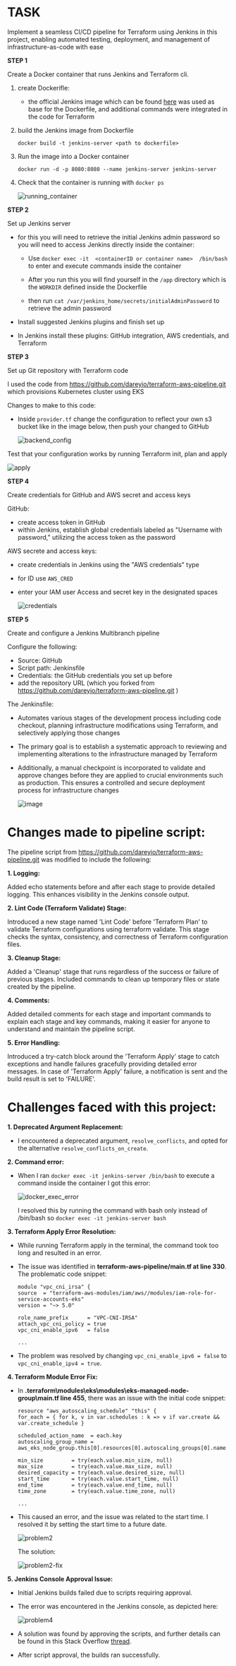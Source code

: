 # **TASK**
Implement a seamless CI/CD pipeline for Terraform using Jenkins in this project, enabling automated testing,
deployment, and management of infrastructure-as-code with ease

**STEP 1**

Create a Docker container that runs Jenkins and Terraform cli.

1. create Dockerifle: 
    - the official Jenkins image which can be found [here](https://hub.docker.com/r/jenkins/jenkin) was used as base for the Dockerfile, and additional commands were integrated in the code for Terraform

2. build the Jenkins image from Dockerfile

    ` docker build -t jenkins-server <path to dockerfile> `

3. Run the image into a Docker container 

    `docker run -d -p 8080:8080 --name jenkins-server jenkins-server`

4. Check that the container is running with `docker ps`

    ![running_container](./screenshots/running_container.png)

**STEP 2**

Set up Jenkins server

- for this you will need to retrieve the initial Jenkins admin password so you will need to access Jenkins directly inside the container:

    - Use `docker exec -it  <containerID or container name>  /bin/bash` to enter and execute commands inside the container  
    
    - After you run this you will find yourself in the `/app` directory which is the `WORKDIR` defined inside the Dockerfile

    - then run `cat /var/jenkins_home/secrets/initialAdminPassword` to retrieve the admin password

- Install suggested Jenkins plugins and finish set up

- In Jenkins install these plugins: GitHub integration, AWS credentials, and Terraform 


**STEP 3**

Set up Git repository with Terraform code

I used the code from https://github.com/dareyio/terraform-aws-pipeline.git which provisions Kubernetes cluster using EKS

Changes to make to this code:

- Inside `provider.tf` change the configuration to reflect your own s3 bucket like in the image below, then push your changed to GitHub

    ![backend_config](./screenshots/backend_config.png)

Test that your configuration works by running Terraform init, plan and apply

![apply](./screenshots/terraform_apply.png)


**STEP 4**

Create credentials for GitHub and AWS secret and access keys

GitHub:

- create access token in GitHub
- within Jenkins, establish global credentials labeled as "Username with password," utilizing the access token as the password

AWS secrete and access keys:

- create credentials in Jenkins using the "AWS credentials" type
- for ID use `AWS_CRED`
- enter your IAM user Access and secret key in the designated spaces

    ![credentials](./screenshots/credentials.png)


**STEP 5**

Create and configure a Jenkins Multibranch pipeline 

Configure the following:
- Source: GitHub
- Script path: Jenkinsfile
- Credentials: the GitHub credentials you set up before
- add the repository URL (which you forked from https://github.com/dareyio/terraform-aws-pipeline.git ) 

The Jenkinsfile:

- Automates various stages of the development process including code checkout, planning infrastructure modifications using Terraform, and selectively applying those changes

- The primary goal is to establish a systematic approach to reviewing and implementing alterations to the infrastructure managed by Terraform

- Additionally, a manual checkpoint is incorporated to validate and approve changes before they are applied to crucial environments such as production. This ensures a controlled and secure deployment process for infrastructure changes

    ![image](./screenshots/buildplan-yes_or_abort.png)


# Changes made to pipeline script:

The pipeline script from https://github.com/dareyio/terraform-aws-pipeline.git  was modified to include the following:


**1. Logging:**

Added echo statements before and after each stage to provide detailed logging. This enhances visibility in the Jenkins console output.


**2. Lint Code (Terraform Validate) Stage:**

Introduced a new stage named 'Lint Code' before 'Terraform Plan' to validate Terraform configurations using terraform validate.
This stage checks the syntax, consistency, and correctness of Terraform configuration files.


**3. Cleanup Stage:**

Added a 'Cleanup' stage that runs regardless of the success or failure of previous stages.
Included commands to clean up temporary files or state created by the pipeline.


**4. Comments:**

Added detailed comments for each stage and important commands to explain each stage and key commands, making it easier for anyone to understand and maintain the pipeline script.


**5. Error Handling:**

Introduced a try-catch block around the 'Terraform Apply' stage to catch exceptions and handle failures gracefully providing detailed error messages. In case of 'Terraform Apply' failure, a notification is sent and the build result is set to 'FAILURE'.


# Challenges faced with this project: 


**1. Deprecated Argument Replacement:**

- I encountered a deprecated argument, `resolve_conflicts`, and opted for the alternative `resolve_conflicts_on_create`.


**2. Command error:**

- When I ran `docker exec -it jenkins-server /bin/bash` to execute a command inside the container I got  this error: 

    ![docker_exec_error](./screenshots/docker_exec_error.png)

    I resolved this by running the command with bash only instead of /bin/bash so `docker exec -it jenkins-server bash`


**3. Terraform Apply Error Resolution:**

- While running Terraform apply in the terminal, the command took too long and resulted in an error.
- The issue was identified in **terraform-aws-pipeline/main.tf at line 330**.
The problematic code snippet:

    ```
    module "vpc_cni_irsa" {
    source  = "terraform-aws-modules/iam/aws//modules/iam-role-for-service-accounts-eks"
    version = "~> 5.0"

    role_name_prefix      = "VPC-CNI-IRSA"
    attach_vpc_cni_policy = true
    vpc_cni_enable_ipv6   = false

    ...
    ```

- The problem was resolved by changing `vpc_cni_enable_ipv6 = false` to `vpc_cni_enable_ipv4 = true`.


**4. Terraform Module Error Fix:**

- In **.terraform\modules\eks\modules\eks-managed-node-group\main.tf line 455**, there was an issue with the initial code snippet:


    ```
    resource "aws_autoscaling_schedule" "this" {
    for_each = { for k, v in var.schedules : k => v if var.create && var.create_schedule }

    scheduled_action_name  = each.key
    autoscaling_group_name = aws_eks_node_group.this[0].resources[0].autoscaling_groups[0].name

    min_size         = try(each.value.min_size, null)
    max_size         = try(each.value.max_size, null)
    desired_capacity = try(each.value.desired_size, null)
    start_time       = try(each.value.start_time, null)
    end_time         = try(each.value.end_time, null)
    time_zone        = try(each.value.time_zone, null)

    ...
    ```

- This caused an error, and the issue was related to the start time. I resolved it by setting the start time to a future date.

    ![problem2](./screenshots/problem2.png)

    The solution:
    
    ![problem2-fix](./screenshots/problem2-fix.png)


**5. Jenkins Console Approval Issue:**

- Initial Jenkins builds failed due to scripts requiring approval.

- The error was encountered in the Jenkins console, as depicted here: 

    ![problem4](./screenshots/problem4.png)

- A solution was found by approving the scripts, and further details can be found in this Stack Overflow [thread](https://stackoverflow.com/questions/38276341/jenkins-ci-pipeline-scripts-not-permitted-to-use-method-groovy-lang-groovyobject). 

- After script approval, the builds ran successfully.
     
